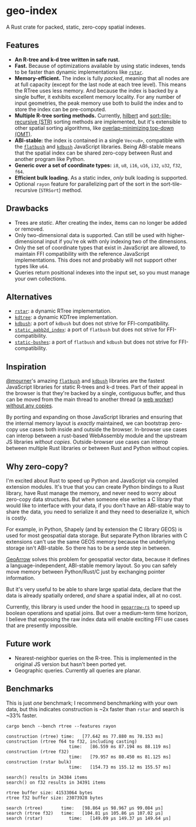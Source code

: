 # geo-index

A Rust crate for packed, static, zero-copy spatial indexes.

## Features

- **An R-tree and k-d tree written in safe rust.**
- **Fast.** Because of optimizations available by using static indexes, tends to be faster than dynamic implementations like [`rstar`](https://github.com/georust/rstar).
- **Memory-efficient.** The index is fully _packed_, meaning that all nodes are at full capacity (except for the last node at each tree level). This means the RTree uses less memory. And because the index is backed by a single buffer, it exhibits excellent memory locality. For any number of input geometries, the peak memory use both to build the index and to store the index can be pre-computed.
- **Multiple R-tree sorting methods.** Currently, [hilbert](https://en.wikipedia.org/wiki/Hilbert_R-tree) and [sort-tile-recursive (STR)](https://ia600900.us.archive.org/27/items/nasa_techdoc_19970016975/19970016975.pdf) sorting methods are implemented, but it's extensible to other spatial sorting algorithms, like [overlap-minimizing top-down (OMT)](https://ceur-ws.org/Vol-74/files/FORUM_18.pdf).
- **ABI-stable:** the index is contained in a single `Vec<u8>`, compatible with the [`flatbush`](https://github.com/mourner/flatbush) and [`kdbush`](https://github.com/mourner/kdbush) JavaScript libraries. Being ABI-stable means that the spatial index can be shared zero-copy between Rust and another program like Python.
- **Generic over a set of coordinate types:** `i8`, `u8`, `i16`, `u16`, `i32`, `u32`, `f32`, `f64`.
- **Efficient bulk loading.** As a static index, _only_ bulk loading is supported.
- Optional `rayon` feature for parallelizing part of the sort in the sort-tile-recursive (`STRSort`) method.

## Drawbacks

- Trees are _static_. After creating the index, items can no longer be added or removed.
- Only two-dimensional data is supported. Can still be used with higher-dimensional input if you're ok with only indexing two of the dimensions.
- Only the set of coordinate types that exist in JavaScript are allowed, to maintain FFI compatibility with the reference JavaScript implementations. This does not and probably will not support other types like `u64`.
- Queries return positional indexes into the input set, so you must manage your own collections.

## Alternatives

- [`rstar`](https://github.com/georust/rstar): a dynamic RTree implementation.
- [`kdtree`](https://github.com/mrhooray/kdtree-rs): a dynamic KDTree implementation.
- [`kdbush`](https://github.com/pka/rust-kdbush): a port of `kdbush` but does not strive for FFI-compatibility.
- [`static_aabb2d_index`](https://github.com/jbuckmccready/static_aabb2d_index): a port of `flatbush` but does not strive for FFI-compatibility.
- [`static-bushes`](https://github.com/apendleton/static-bushes): a port of `flatbush` and `kdbush` but does not strive for FFI-compatibility.

## Inspiration

[@mourner](https://github.com/mourner)'s amazing [`flatbush`](https://github.com/mourner/flatbush) and [`kdbush`](https://github.com/mourner/kdbush) libraries are the fastest JavaScript libraries for static R-trees and k-d trees. Part of their appeal in the browser is that they're backed by a single, contiguous buffer, and thus can be moved from the main thread to another thread (a [web worker](https://developer.mozilla.org/en-US/docs/Web/API/Web_Workers_API)) [without any copies](https://developer.mozilla.org/en-US/docs/Web/API/Web_Workers_API/Transferable_objects).

By porting and expanding on those JavaScript libraries and ensuring that the internal memory layout is _exactly_ maintained, we can bootstrap zero-copy use cases both inside and outside the browser. In-browser use cases can interop between a rust-based WebAssembly module and the upstream JS libraries _without copies_. Outside-browser use cases can interop between multiple Rust libraries or between Rust and Python without copies.

## Why zero-copy?

I'm excited about Rust to speed up Python and JavaScript via compiled extension modules. It's true that you can create Python bindings to a Rust library, have Rust manage the memory, and never need to worry about zero-copy data structures. But when someone else writes a C library that would like to interface with your data, if you don't have an ABI-stable way to share the data, you need to serialize it and they need to deserialize it, which is costly.

For example, in Python, Shapely (and by extension the C library GEOS) is used for most geospatial data storage. But separate Python libraries with C extensions can't use the same GEOS memory because the underlying storage isn't ABI-stable. So there has to be a serde step in between.

[GeoArrow](https://geoarrow.org/) solves this problem for geospatial vector data, because it defines a language-independent, ABI-stable memory layout. So you can safely move memory between Python/Rust/C just by exchanging pointer information.

But it's very useful to be able to share large spatial data, declare that the data is already spatially ordered, _and_ share a spatial index, all at no cost.

Currently, this library is used under the hood in [`geoarrow-rs`](https://github.com/geoarrow/geoarrow-rs) to speed up boolean operations and spatial joins. But over a medium-term time horizon, I believe that exposing the raw index data will enable exciting FFI use cases that are presently impossible.

## Future work

- Nearest-neighbor queries on the R-tree. This is implemented in the original JS version but hasn't been ported yet.
- Geographic queries. Currently all queries are planar.

## Benchmarks

This is just _one_ benchmark; I recommend benchmarking with your own data, but this indicates construction is ~2x faster than `rstar` and search is ~33% faster.

```ignore
cargo bench --bench rtree --features rayon
```

```ignore
construction (rtree) time:   [77.642 ms 77.880 ms 78.153 ms]
construction (rtree f64 to f32, including casting)
                        time:   [86.559 ms 87.194 ms 88.119 ms]
construction (rtree f32)
                        time:   [79.957 ms 80.450 ms 81.125 ms]
construction (rstar bulk)
                        time:   [154.73 ms 155.12 ms 155.57 ms]

search() results in 34384 items
search() on f32 results in 34391 items

rtree buffer size: 41533064 bytes
rtree f32 buffer size: 23073928 bytes

search (rtree)       time:   [98.864 µs 98.967 µs 99.084 µs]
search (rtree f32)   time:   [104.81 µs 105.86 µs 107.02 µs]
search (rstar)          time:   [149.09 µs 149.37 µs 149.64 µs]
```
